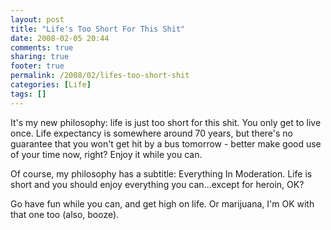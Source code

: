 ```yaml
---
layout: post
title: "Life's Too Short For This Shit"
date: 2008-02-05 20:44
comments: true
sharing: true
footer: true
permalink: /2008/02/lifes-too-short-shit
categories: [Life]
tags: []
---
```

It's my new philosophy: life is just too short for this shit.  You only get to live once.  Life expectancy is somewhere around 70 years, but there's no guarantee that you won't get hit by a bus tomorrow - better make good use of your time now, right?  Enjoy it while you can.

Of course, my philosophy has a subtitle: Everything In Moderation.  Life is short and you should enjoy everything you can...except for heroin, OK?

Go have fun while you can, and get high on life.  Or marijuana, I'm OK with that one too (also, booze).
